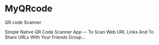 # MyQRcode
QR code Scanner


Simple Native QR Code Scanner App -- To Scan Web URL Links And To Share URLs With Your Friends Group...
